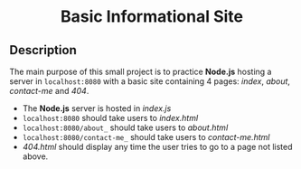 <h1 align="center">Basic Informational Site</h1>

## Description

The main purpose of this small project is to practice **Node.js** hosting a server in `localhost:8080` with a basic site containing 4 pages: _index_, _about_, _contact-me_ and _404_.

- The **Node.js** server is hosted in _index.js_
- `localhost:8080` should take users to _index.html_
- `localhost:8080/about_` should take users to _about.html_
- `localhost:8080/contact-me_` should take users to _contact-me.html_
- _404.html_ should display any time the user tries to go to a page not listed above.
